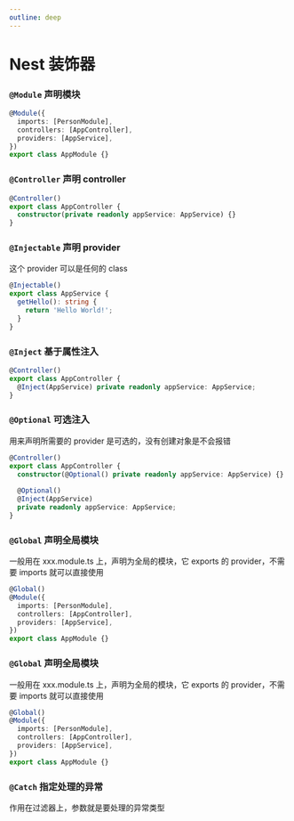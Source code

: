 ```yaml
---
outline: deep
---
```




# Nest 装饰器



### `@Module` 声明模块

```typescript
@Module({
  imports: [PersonModule],
  controllers: [AppController],
  providers: [AppService],
})
export class AppModule {}
```

### `@Controller` 声明 controller

```typescript
@Controller()
export class AppController {
  constructor(private readonly appService: AppService) {}
}
```

### `@Injectable` 声明 provider

这个 provider 可以是任何的 class

```typescript
@Injectable()
export class AppService {
  getHello(): string {
    return 'Hello World!';
  }
}
```

### `@Inject` 基于属性注入

```typescript
@Controller()
export class AppController {
  @Inject(AppService) private readonly appService: AppService;
}
```

### `@Optional` 可选注入

用来声明所需要的 provider 是可选的，没有创建对象是不会报错

```typescript
@Controller()
export class AppController {
  constructor(@Optional() private readonly appService: AppService) {}
  
  @Optional()
  @Inject(AppService)
  private readonly appService: AppService;
}
```

### `@Global` 声明全局模块

一般用在 xxx.module.ts 上，声明为全局的模块，它 exports 的 provider，不需要 imports 就可以直接使用

```typescript
@Global()
@Module({
  imports: [PersonModule],
  controllers: [AppController],
  providers: [AppService],
})
export class AppModule {}
```

### `@Global` 声明全局模块

一般用在 xxx.module.ts 上，声明为全局的模块，它 exports 的 provider，不需要 imports 就可以直接使用

```typescript
@Global()
@Module({
  imports: [PersonModule],
  controllers: [AppController],
  providers: [AppService],
})
export class AppModule {}
```

### `@Catch` 指定处理的异常

作用在过滤器上，参数就是要处理的异常类型
